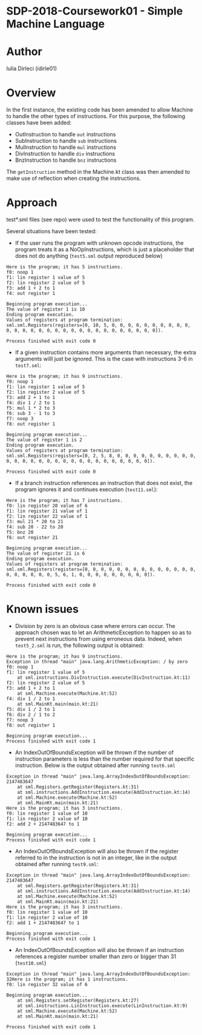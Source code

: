 # SDP-2018-Coursework01 - Simple Machine Language
# Author
Iulia Dirleci (idirle01)
# Overview
In the first instance, the existing code has been amended to allow Machine to handle the other types of instructions. 
For this purpose, the following classes have been added:

* OutInstruction to handle `out` instructions
* SubInstruction to handle `sub` instructions
* MulInstruction to handle `mul` instructions
* DivInstruction to handle `div` instructions
* BnzInstruction to handle `bnz` instructions
	
The `getInstruction` method in the Machine.kt class was then amended to make use of reflection when creating the instructions.

# Approach
test*.sml files (see repo) were used to test the functionality of this program. 

Several situations have been tested:
* If the user runs the program with unknown opcode instructions, the program treats it as a NoOpInstructions, which is just a placeholder that does not do anything (`test5.sml` output reproduced below)
```
Here is the program; it has 5 instructions.
f0: noop 1
f1: lin register 1 value of 5
f2: lin register 2 value of 5
f3: add 1 + 2 to 1
f4: out register 1

Beginning program execution...
The value of register 1 is 10
Ending program execution.
Values of registers at program termination: sml.sml.Registers(registers=[0, 10, 5, 0, 0, 0, 0, 0, 0, 0, 0, 0, 0, 0, 0, 0, 0, 0, 0, 0, 0, 0, 0, 0, 0, 0, 0, 0, 0, 0, 0, 0]).

Process finished with exit code 0
```
* If a given instruction contains more arguments than necessary, the extra arguments willl just be ignored. This is the case with instructions 3-6 in `test7.sml`:
```
Here is the program; it has 9 instructions.
f0: noop 1
f1: lin register 1 value of 5
f2: lin register 2 value of 5
f3: add 2 + 1 to 1
f4: div 1 / 2 to 1
f5: mul 1 * 2 to 3
f6: sub 3 - 1 to 3
f7: noop 3
f8: out register 1

Beginning program execution...
The value of register 1 is 2
Ending program execution.
Values of registers at program termination: sml.sml.Registers(registers=[0, 2, 5, 8, 0, 0, 0, 0, 0, 0, 0, 0, 0, 0, 0, 0, 0, 0, 0, 0, 0, 0, 0, 0, 0, 0, 0, 0, 0, 0, 0, 0]).

Process finished with exit code 0
```
* If a branch instruction references an instruction that does not exist, the program ignores it and continues execution (`test11.sml`):
```
Here is the program; it has 7 instructions.
f0: lin register 20 value of 6
f1: lin register 21 value of 1
f2: lin register 22 value of 1
f3: mul 21 * 20 to 21
f4: sub 20 - 22 to 20
f5: bnz 20
f6: out register 21

Beginning program execution...
The value of register 21 is 6
Ending program execution.
Values of registers at program termination: sml.sml.Registers(registers=[0, 0, 0, 0, 0, 0, 0, 0, 0, 0, 0, 0, 0, 0, 0, 0, 0, 0, 0, 0, 5, 6, 1, 0, 0, 0, 0, 0, 0, 0, 0, 0]).

Process finished with exit code 0
```


# Known issues
* Division by zero is an obvious case where errors can occur. The approach chosen was to let an ArithmeticException to happen so as to prevent next instructions from using erroneous data. Indeed, when `test5_2.sml` is run, the following output is obtained:
```
Here is the program; it has 9 instructions.
Exception in thread "main" java.lang.ArithmeticException: / by zero
f0: noop 1
f1: lin register 1 value of 5
	at sml.instructions.DivInstruction.execute(DivInstruction.kt:11)
f2: lin register 2 value of 5
f3: add 1 + 2 to 1
	at sml.Machine.execute(Machine.kt:52)
f4: div 1 / 2 to 1
	at sml.MainKt.main(main.kt:21)
f5: div 1 / 2 to 1
f6: div 2 / 1 to 2
f7: noop 3
f8: out register 1

Beginning program execution...
Process finished with exit code 1
```
* An IndexOutOfBoundsException will be thrown if the number of instruction parameters is less than the number required for that specific instruction. Below is the output obtained after running `test6.sml`

```
Exception in thread "main" java.lang.ArrayIndexOutOfBoundsException: 2147483647
	at sml.Registers.getRegister(Registers.kt:31)
	at sml.instructions.AddInstruction.execute(AddInstruction.kt:14)
	at sml.Machine.execute(Machine.kt:52)
	at sml.MainKt.main(main.kt:21)
Here is the program; it has 3 instructions.
f0: lin register 1 value of 10
f1: lin register 2 value of 10
f2: add 2 + 2147483647 to 1

Beginning program execution...
Process finished with exit code 1
```
* An IndexOutOfBoundsException will also be thrown if the register referred to in the instruction is not in an integer, like in the output obtained after running `test9.sml`:

```
Exception in thread "main" java.lang.ArrayIndexOutOfBoundsException: 2147483647
	at sml.Registers.getRegister(Registers.kt:31)
	at sml.instructions.AddInstruction.execute(AddInstruction.kt:14)
	at sml.Machine.execute(Machine.kt:52)
	at sml.MainKt.main(main.kt:21)
Here is the program; it has 3 instructions.
f0: lin register 1 value of 10
f1: lin register 2 value of 10
f2: add 1 + 2147483647 to 1

Beginning program execution...
Process finished with exit code 1
```

* An IndexOutOfBoundsException will also be thrown if an instruction references a register number smaller than zero or bigger than 31 (`test10.sml`) 
```
Exception in thread "main" java.lang.ArrayIndexOutOfBoundsException: 32Here is the program; it has 1 instructions.
f0: lin register 32 value of 6

Beginning program execution...
	at sml.Registers.setRegister(Registers.kt:27)
	at sml.instructions.LinInstruction.execute(LinInstruction.kt:9)
	at sml.Machine.execute(Machine.kt:52)
	at sml.MainKt.main(main.kt:21)

Process finished with exit code 1
```




